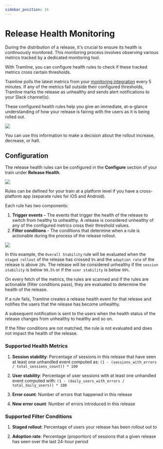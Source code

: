 ```yaml
---
sidebar_position: 16
---
```


# Release Health Monitoring

During the distribution of a release, it's crucial to ensure its health is continuously monitored. This monitoring process involves observing various metrics tracked by a dedicated monitoring tool.

With Tramline, you can configure health rules to check if these tracked metrics cross certain thresholds.

Tramline polls the latest metrics from your [monitoring integration](/integrations/monitoring) every 5 minutes. If any of the metrics fall outside their configured thresholds, Tramline marks the release as unhealthy and sends alert notifications to your Slack channel(s).

These configured health rules help you give an immediate, at-a-glance understanding of how your release is fairing with the users as it is being rolled out.

![](/img/release-health-overview.png)

You can use this information to make a decision about the rollout increase, decrease, or halt.

## Configuration

The release health rules can be configured in the **Configure** section of your train under **Release Health**.

![](/img/release-health-configuration.png)

Rules can be defined for your train at a platform level if you have a cross-platform app (separate rules for iOS and Android).

Each rule has two components:

1. **Trigger events** – The events that trigger the health of the release to switch from healthy to unhealthy. A release is considered unhealthy of any of the configured metrics cross their threshold values.
2. **Filter conditions** - The conditions that determine when a rule is actionable during the process of the release rollout.

![](/img/release-health-rule.png)

In this example, the `Overall Stability` rule will be evaluated when the `staged rollout` of the release has crossed `5%` and the `adoption rate` of the release is above `20%`. The release will be considered unhealthy if the `session stability` is below `99.5%` or if the `user stability` is below `99%`.

On every fetch of the metrics, the rules are scanned and if the rules are actionable (filter conditions pass), they are evaluated to determine the health of the release.

If a rule fails, Tramline creates a release health event for that release and notifies the users that the release has become unhealthy.

A subsequent notification is sent to the users when the health status of the release changes from unhealthy to healthy and so on.

If the filter conditions are not matched, the rule is not evaluated and does not impact the health of the release.

### Supported Health Metrics

1. **Session stability**: Percentage of sessions in this release that have seen at least one unhandled event computed as: `(1 - (sessions_with_errors / total_sessions_count)) * 100`

2. **User stability**: Percentage of user sessions with at least one unhandled event computed with: `(1 - (daily_users_with_errors / total_daily_users)) * 100`

3. **Error count**: Number of errors that happened in this release

4. **New error count**: Number of errors introduced in this release

### Supported Filter Conditions

1. **Staged rollout**: Percentage of users your release has been rollout out to

2. **Adoption rate**: Percentage (proportion) of sessions that a given release has seen over the last 24-hour period
